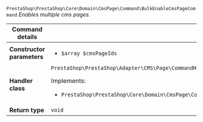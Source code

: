 `PrestaShop\PrestaShop\Core\Domain\CmsPage\Command\BulkEnableCmsPageCommand`
_Enables multiple cms pages._

| Command details            |    |
| -------------------------- | -- |
| **Constructor parameters** | <ul> <li>`$array $cmsPageIds`</li> </ul> |
| **Handler class**          | `PrestaShop\PrestaShop\Adapter\CMS\Page\CommandHandler\BulkEnableCmsPageHandler`  <p> Implements: </p> <ul>  <li>`PrestaShop\PrestaShop\Core\Domain\CmsPage\CommandHandler\BulkEnableCmsPageHandlerInterface`</li>  |
| **Return type** |  `void`  |
